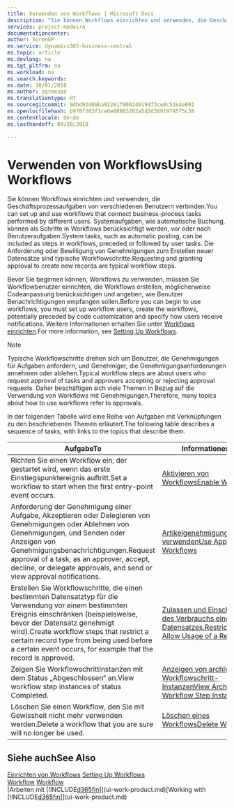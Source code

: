 ```yaml
---
title: Verwenden von Workflows | Microsoft Docs
description: "Sie können Workflows einrichten und verwenden, die Geschäftsprozessaufgaben von verschiedenen Benutzern verbinden. Systemaufgaben, wie automatische Buchung, können als Schritte in Workflows berücksichtigt werden, vor oder nach Benutzeraufgaben. Die Anforderung oder Bewilligung von Genehmigungen zum Erstellen neuer Datensätze sind typische Workflowschritte."
services: project-madeira
documentationcenter: 
author: SorenGP
ms.service: dynamics365-business-central
ms.topic: article
ms.devlang: na
ms.tgt_pltfrm: na
ms.workload: na
ms.search.keywords: 
ms.date: 10/01/2018
ms.author: sgroespe
ms.translationtype: HT
ms.sourcegitcommit: 9dbd92409ba02281f008246194f3ce0c53e4e001
ms.openlocfilehash: b978f263f1ce6e08803202a5d2d3691974575c38
ms.contentlocale: de-de
ms.lasthandoff: 09/28/2018

---
```

# <a name="using-workflows"></a><span data-ttu-id="fb600-105">Verwenden von Workflows</span><span class="sxs-lookup"><span data-stu-id="fb600-105">Using Workflows</span></span>
<span data-ttu-id="fb600-106">Sie können Workflows einrichten und verwenden, die Geschäftsprozessaufgaben von verschiedenen Benutzern verbinden.</span><span class="sxs-lookup"><span data-stu-id="fb600-106">You can set up and use workflows that connect business-process tasks performed by different users.</span></span> <span data-ttu-id="fb600-107">Systemaufgaben, wie automatische Buchung, können als Schritte in Workflows berücksichtigt werden, vor oder nach Benutzeraufgaben.</span><span class="sxs-lookup"><span data-stu-id="fb600-107">System tasks, such as automatic posting, can be included as steps in workflows, preceded or followed by user tasks.</span></span> <span data-ttu-id="fb600-108">Die Anforderung oder Bewilligung von Genehmigungen zum Erstellen neuer Datensätze sind typische Workflowschritte.</span><span class="sxs-lookup"><span data-stu-id="fb600-108">Requesting and granting approval to create new records are typical workflow steps.</span></span>  

 <span data-ttu-id="fb600-109">Bevor Sie beginnen können, Workflows zu verwenden, müssen Sie Workflowbenutzer einrichten, die Workflows erstellen, möglicherweise Codeanpassung berücksichtigen und angeben, wie Benutzer Benachrichtigungen empfangen sollen.</span><span class="sxs-lookup"><span data-stu-id="fb600-109">Before you can begin to use workflows, you must set up workflow users, create the workflows, potentially preceded by code customization and specify how users receive notifications.</span></span> <span data-ttu-id="fb600-110">Weitere Informationen erhalten Sie unter [Workflows einrichten](across-set-up-workflows.md).</span><span class="sxs-lookup"><span data-stu-id="fb600-110">For more information, see [Setting Up Workflows](across-set-up-workflows.md).</span></span>  

> [!NOTE]  
>  <span data-ttu-id="fb600-111">Typische Workflowschritte drehen sich um Benutzer, die Genehmigungen für Aufgaben anfordern, und Genehmiger, die Genehmigungsanforderungen annehmen oder ablehen.</span><span class="sxs-lookup"><span data-stu-id="fb600-111">Typical workflow steps are about users who request approval of tasks and approvers accepting or rejecting approval requests.</span></span> <span data-ttu-id="fb600-112">Daher beschäftigen sich viele Themen in Bezug auf die Verwendung von Workflows mit Genehmigungen.</span><span class="sxs-lookup"><span data-stu-id="fb600-112">Therefore, many topics about how to use workflows refer to approvals.</span></span>  

 <span data-ttu-id="fb600-113">In der folgenden Tabelle wird eine Reihe von Aufgaben mit Verknüpfungen zu den beschriebenen Themen erläutert.</span><span class="sxs-lookup"><span data-stu-id="fb600-113">The following table describes a sequence of tasks, with links to the topics that describe them.</span></span>  

|<span data-ttu-id="fb600-114">**Aufgabe**</span><span class="sxs-lookup"><span data-stu-id="fb600-114">**To**</span></span>|<span data-ttu-id="fb600-115">**Informationen**</span><span class="sxs-lookup"><span data-stu-id="fb600-115">**See**</span></span>|  
|------------|-------------|  
|<span data-ttu-id="fb600-116">Richten Sie einen Workflow ein, der gestartet wird, wenn das erste Einstiegspunktereignis auftritt.</span><span class="sxs-lookup"><span data-stu-id="fb600-116">Set a workflow to start when the first entry-point event occurs.</span></span>|[<span data-ttu-id="fb600-117">Aktivieren von Workflows</span><span class="sxs-lookup"><span data-stu-id="fb600-117">Enable Workflows</span></span>](across-how-to-enable-workflows.md)|  
|<span data-ttu-id="fb600-118">Anforderung der Genehmigung einer Aufgabe, Akzeptieren oder Delegieren von Genehmigungen oder Ablehnen von Genehmigungen, und Senden oder Anzeigen von Genehmigungsbenachrichtigungen.</span><span class="sxs-lookup"><span data-stu-id="fb600-118">Request approval of a task, as an approver, accept, decline, or delegate approvals, and send or view approval notifications.</span></span>|[<span data-ttu-id="fb600-119">Artikelgenehmigungsworkflow verwenden</span><span class="sxs-lookup"><span data-stu-id="fb600-119">Use Approval Workflows</span></span>](across-how-use-approval-workflows.md)|  
|<span data-ttu-id="fb600-120">Erstellen Sie Workflowschritte, die einen bestimmten Datensatztyp für die Verwendung vor einem bestimmten Ereignis einschränken (beispielsweise, bevor der Datensatz genehmigt wird).</span><span class="sxs-lookup"><span data-stu-id="fb600-120">Create workflow steps that restrict a certain record type from being used before a certain event occurs, for example that the record is approved.</span></span>|[<span data-ttu-id="fb600-121"> Zulassen und Einschränken des Verbrauchs eines Datensatzes.</span><span class="sxs-lookup"><span data-stu-id="fb600-121">Restrict and Allow Usage of a Record</span></span>](across-how-to-restrict-and-allow-usage-of-a-record.md)|  
|<span data-ttu-id="fb600-122">Zeigen Sie Workflowschrittinstanzen mit dem Status „Abgeschlossen“ an.</span><span class="sxs-lookup"><span data-stu-id="fb600-122">View workflow step instances of status Completed.</span></span>|[<span data-ttu-id="fb600-123">Anzeigen von archivierten Workflowschritt-Instanzen</span><span class="sxs-lookup"><span data-stu-id="fb600-123">View Archived Workflow Step Instances</span></span>](across-how-to-view-archived-workflow-step-instances.md)|  
|<span data-ttu-id="fb600-124">Löschen Sie einen Workflow, den Sie mit Gewissheit nicht mehr verwenden werden.</span><span class="sxs-lookup"><span data-stu-id="fb600-124">Delete a workflow that you are sure will no longer be used.</span></span>|[<span data-ttu-id="fb600-125">Löschen eines Workflows</span><span class="sxs-lookup"><span data-stu-id="fb600-125">Delete Workflows</span></span>](across-how-to-delete-workflows.md)|  

## <a name="see-also"></a><span data-ttu-id="fb600-126">Siehe auch</span><span class="sxs-lookup"><span data-stu-id="fb600-126">See Also</span></span>  
<span data-ttu-id="fb600-127">[Einrichten von Workflows](across-set-up-workflows.md) </span><span class="sxs-lookup"><span data-stu-id="fb600-127">[Setting Up Workflows](across-set-up-workflows.md) </span></span>  
<span data-ttu-id="fb600-128">[Workflow](across-workflow.md) </span><span class="sxs-lookup"><span data-stu-id="fb600-128">[Workflow](across-workflow.md) </span></span>  
<span data-ttu-id="fb600-129">[Arbeiten mit [!INCLUDE[d365fin](includes/d365fin_md.md)]](ui-work-product.md)</span><span class="sxs-lookup"><span data-stu-id="fb600-129">[Working with [!INCLUDE[d365fin](includes/d365fin_md.md)]](ui-work-product.md)</span></span>

